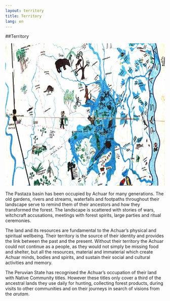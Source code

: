 ```yaml
---
layout: territory
title: Territory
lang: en
---
```


##Territory

<img src="images/siwin-map.jpg" height="450" width="800">

The Pastaza basin has been occupied by Achuar for many generations. The old gardens, rivers and streams, waterfalls and footpaths throughout their landscape serve to remind them of their ancestors and how they transformed the forest. The landscape is scattered with stories of wars, witchcraft accusations, meetings with forest spirits, large parties and ritual ceremonies.

The land and its resources are fundamental to the Achuar’s physical and spiritual wellbeing. Their territory is the source of their identity and provides the link between the past and the present. Without their territory the Achuar could not continue as a people, as they would not simply be missing food and shelter, but all the resources, material and immaterial which create Achuar minds, bodies and spirits, and sustain their social and cultural activities and memory.

The Peruvian State has recognised the Achuar’s occupation of their land with Native Community titles. However these titles only cover a third of the ancestral lands they use daily for hunting, collecting forest products, during visits to other communities and on their journeys in search of visions from the _arutam_.